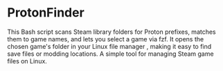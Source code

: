 # ProtonFinder
This Bash script scans Steam library folders for Proton prefixes, matches them to game names, and lets you select a game via fzf. It opens the chosen game's folder in your Linux file manager , making it easy to find save files or modding locations. A simple tool for managing Steam game files on Linux.

